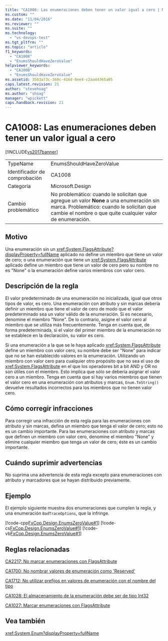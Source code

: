 ```yaml
---
title: "CA1008: Las enumeraciones deben tener un valor igual a cero | Microsoft Docs"
ms.custom: ""
ms.date: "11/04/2016"
ms.reviewer: ""
ms.suite: ""
ms.technology: 
  - "vs-devops-test"
ms.tgt_pltfrm: ""
ms.topic: "article"
f1_keywords: 
  - "CA1008"
  - "EnumsShouldHaveZeroValue"
helpviewer_keywords: 
  - "CA1008"
  - "EnumsShouldHaveZeroValue"
ms.assetid: 3503a73c-360c-416d-8ee4-c2aa44365a05
caps.latest.revision: 21
author: "stevehoag"
ms.author: "shoag"
manager: "wpickett"
caps.handback.revision: 21
---
```

# CA1008: Las enumeraciones deben tener un valor igual a cero
[!INCLUDE[vs2017banner](../code-quality/includes/vs2017banner.md)]

|||  
|-|-|  
|TypeName|EnumsShouldHaveZeroValue|  
|Identificador de comprobación|CA1008|  
|Categoría|Microsoft.Design|  
|Cambio problemático|No problemático: cuando le solicitan que agregue un valor **None** a una enumeración sin marca. Problemático: cuando le solicitan que cambie el nombre o que quite cualquier valor de enumeración.|  
  
## Motivo  
 Una enumeración sin un <xref:System.FlagsAttribute?displayProperty=fullName> aplicado no define un miembro que tiene un valor de cero; o una enumeración que tiene un <xref:System.FlagsAttribute> aplicado define un miembro que tiene un valor de cero pero su nombre no es "None" o la enumeración define varios miembros con valor cero.  
  
## Descripción de la regla  
 El valor predeterminado de una enumeración no inicializada, igual que otros tipos de valor, es cero.  Una enumeración con atributo y sin marcas debería definir un miembro que tiene el valor de cero de modo que el valor predeterminado sea un valor válido de la enumeración.  Si es necesario, denomine el miembro "None".  De lo contrario, asigne el valor cero al miembro que se utiliza más frecuentemente.  Tenga en cuenta que, de forma predeterminada, si el valor del primer miembro de la enumeración no se establece en la declaración, su valor es cero.  
  
 Si una enumeración a la que se le haya aplicado <xref:System.FlagsAttribute> define un miembro con valor cero, su nombre debe ser "None" para indicar que no se han establecido valores en la enumeración.  Utilizando un miembro con valor cero para cualquier otro propósito que no sea el uso de <xref:System.FlagsAttribute> en el que los operadores bit a bit AND y OR no son útiles con el miembro.  Esto implica que sólo se debería asignar el valor cero a un miembro.  Tenga en cuenta que si hay varios miembros que tienen el valor cero en una enumeración con atributos y marcas, `Enum.ToString()` devuelve resultados incorrectos para los miembros que no tienen valor cero.  
  
## Cómo corregir infracciones  
 Para corregir una infracción de esta regla para las enumeraciones con atributo y sin marcas, defina un miembro que tenga el valor de cero; esto no es un cambio importante.  Para las enumeraciones con atributo y marcas que definen un miembro con valor cero, denomine el miembro "None" y elimine cualquier miembro que tenga un valor de cero; éste es un cambio importante.  
  
## Cuándo suprimir advertencias  
 No suprima una advertencia de esta regla excepto para enumeraciones con atributo y marcadores que se hayan distribuido previamente.  
  
## Ejemplo  
 El ejemplo siguiente muestra dos enumeraciones que cumplen la regla, y una enumeración `BadTraceOptions`, que la infringe.  
  
 [!code-cpp[FxCop.Design.EnumsZeroValue#1](../code-quality/codesnippet/CPP/ca1008-enums-should-have-zero-value_1.cpp)]
 [!code-cs[FxCop.Design.EnumsZeroValue#1](../code-quality/codesnippet/CSharp/ca1008-enums-should-have-zero-value_1.cs)]
 [!code-vb[FxCop.Design.EnumsZeroValue#1](../code-quality/codesnippet/VisualBasic/ca1008-enums-should-have-zero-value_1.vb)]  
  
## Reglas relacionadas  
 [CA2217: No marcar enumeraciones con FlagsAttribute](../code-quality/ca2217-do-not-mark-enums-with-flagsattribute.md)  
  
 [CA1700: No nombrar valores de enumeración como 'Reserved'](../code-quality/ca1700-do-not-name-enum-values-reserved.md)  
  
 [CA1712: No utilizar prefijos en valores de enumeración con el nombre del tipo](../code-quality/ca1712-do-not-prefix-enum-values-with-type-name.md)  
  
 [CA1028: El almacenamiento de la enumeración debe ser de tipo Int32](../code-quality/ca1028-enum-storage-should-be-int32.md)  
  
 [CA1027: Marcar enumeraciones con FlagsAttribute](../code-quality/ca1027-mark-enums-with-flagsattribute.md)  
  
## Vea también  
 <xref:System.Enum?displayProperty=fullName>